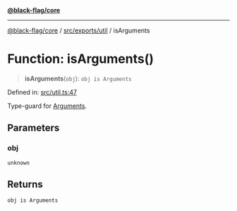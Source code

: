 [**@black-flag/core**](../../../../README.md)

***

[@black-flag/core](../../../../README.md) / [src/exports/util](../README.md) / isArguments

# Function: isArguments()

> **isArguments**(`obj`): `obj is Arguments`

Defined in: [src/util.ts:47](https://github.com/Xunnamius/black-flag/blob/40d21584fb01de3f46f2fedf60011594304c55d4/src/util.ts#L47)

Type-guard for [Arguments](../../type-aliases/Arguments.md).

## Parameters

### obj

`unknown`

## Returns

`obj is Arguments`
